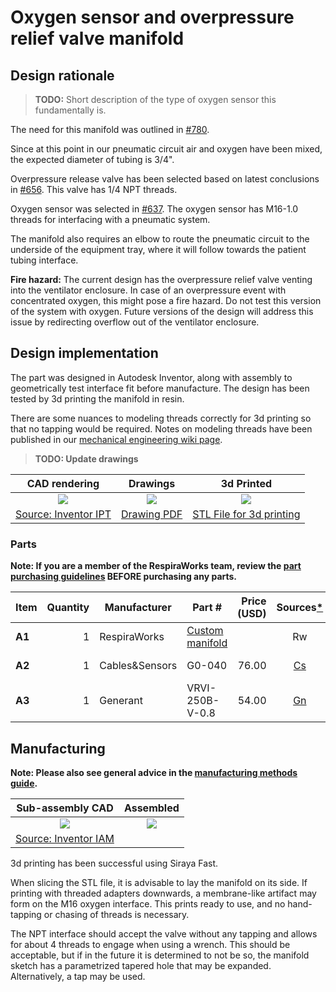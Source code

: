 # Oxygen sensor and overpressure relief valve manifold

## Design rationale

> **TODO:** Short description of the type of oxygen sensor this fundamentally is.

The need for this manifold was outlined in [#780](https://github.com/RespiraWorks/Ventilator/issues/780).

Since at this point in our pneumatic circuit air and oxygen have been mixed, the expected diameter of tubing is 3/4".

Overpressure release valve has been selected based on latest conclusions in
[#656](https://github.com/RespiraWorks/Ventilator/issues/656).
This valve has 1/4 NPT threads.

Oxygen sensor was selected in [#637](https://github.com/RespiraWorks/Ventilator/issues/637).
The oxygen sensor has M16-1.0 threads for interfacing with a pneumatic system.

The manifold also requires an elbow to route the pneumatic circuit to the underside of the equipment tray, where
it will follow towards the patient tubing interface.

**Fire hazard:** The current design has the overpressure relief valve venting into the ventilator enclosure.
In case of an overpressure event with concentrated oxygen, this might pose a fire hazard. Do not test this
version of the system with oxygen. Future versions of the design will address this issue by redirecting overflow
out of the ventilator enclosure.

## Design implementation

The part was designed in Autodesk Inventor, along with assembly to geometrically test interface fit
before manufacture. The design has been tested by 3d printing the manifold in resin.

There are some nuances to modeling threads correctly for 3d printing so that no tapping would be required.
Notes on modeling threads have been published in our
[mechanical engineering wiki page](https://github.com/RespiraWorks/Ventilator/wiki/Mechanical-engineering-notes).

> **TODO: Update drawings**

| CAD rendering | Drawings |  3d Printed   |
|:---------------------:|:--------------------:|:-------:|
|![](images/oxygen_relief_manifold_rendering.jpg) |![](images/oxygen_relief_manifold.png) |![](images/oxygen_relief_manifold_printed.jpg)|
|[Source: Inventor IPT](oxygen_relief_manifold.ipt)|[Drawing PDF](oxygen_relief_manifold.pdf)|[STL File for 3d printing](oxygen_relief_manifold.stl)|

### Parts

**Note: If you are a member of the RespiraWorks team, review the [part purchasing guidelines][ppg]
BEFORE purchasing any parts.**

[ppg]: ../../purchasing_guidelines.md

| Item  | Quantity | Manufacturer   | Part #                  | Price (USD)  | Sources[*][ppg]| Notes |
| ----- |---------:| -------------- | ----------------------- | ------------:|:--------------:| ----- |
|**A1** | 1        | RespiraWorks   | [Custom manifold][a1rw] |              | Rw             | Custom manifold |
|**A2** | 1        | Cables&Sensors | G0-040                  | 76.00        | [Cs][a2cns]    | Oxygen sensor |
|**A3** | 1        | Generant       | VRVI-250B-V-0.8         | 54.00        | [Gn][a3gene]   | Overpressure relief valve |

[a1rw]:   #design-implementation
[a2cns]:  https://www.cablesandsensors.com/products/compatible-o2-cell-for-hamilton-medical-396008
[a3gene]: https://www.generant.com/product/vent-relief-valve/

## Manufacturing

**Note: Please also see general advice in the [manufacturing methods guide](../../methods).**

|  Sub-assembly CAD     |  Assembled   |
|:---------------------:|:--------------------:|
|![](images/oxygen_relief_assembly_rendering.jpg) | ![](images/oxygen_relief_assembly_printed.jpg) |
|[Source: Inventor IAM](oxygen_relief_assembly.iam)| |

3d printing has been successful using Siraya Fast.

When slicing the STL file, it is advisable to lay the manifold on its side. If printing with threaded adapters
downwards, a membrane-like artifact may form on the M16 oxygen interface. This prints ready to use, and no
hand-tapping or chasing of threads is necessary.

The NPT interface should accept the valve without any tapping and allows for about 4 threads to engage
when using a wrench. This should be acceptable, but if in the future it is determined to not be so, the manifold
sketch has a parametrized tapered hole that may be expanded. Alternatively, a tap may be used.
